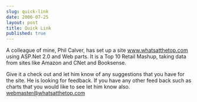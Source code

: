 ```yaml
---
slug: quick-link
date: 2006-07-25
layout: post
title: Quick Link
published: true
---
```

A colleague of mine, Phil Calver, has set up a site <a href="http://www.whatsatthetop.com">www.whatsatthetop.com</a> using ASP.Net 2.0 and Web parts.  It is a Top 10 Retail Mashup, taking data from sites like Amazon and CNet and Booksense.<p />Give it a check out and let him know of any suggestions that you have for the site.  He is looking for feedback.  If you have any other feed back such as charts that you would like to see let him know also.  <a href="mailto:webmaster@whatsatthetop.com">webmaster@whatsatthetop.com</a><div class="blogger-post-footer"><img class="posterous_download_image" src="https://blogger.googleusercontent.com/tracker/8109338-115383468667308500?l=www.kinlan.co.uk%2Findex.html" height="1" alt="" width="1" /></div>

